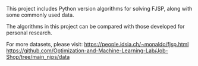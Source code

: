 This project includes Python version algorithms for solving FJSP, along with some commonly used data. 

The algorithms in this project can be compared with those developed for personal research.

For more datasets, please visit: 
https://people.idsia.ch/~monaldo/fjsp.html
https://github.com/Optimization-and-Machine-Learning-Lab/Job-Shop/tree/main_nips/data
